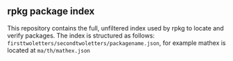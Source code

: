 ## rpkg package index
This repository contains the full, unfiltered index used by rpkg to locate and verify packages.
The index is structured as follows:
`firsttwoletters/secondtwoletters/packagename.json`, for example mathex is located at `ma/th/mathex.json`
